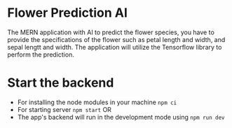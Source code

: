 # Flower Prediction AI

The MERN application with AI to predict the flower species, you have to provide the specifications of the flower such as petal length and width, and sepal lengtt and width. The application will utilize the Tensorflow library to perform the prediction.

# Start the backend

- For installing the node modules in your machine `npm ci`
- For starting server `npm start`
OR
- The app's backend will run in the development mode using `npm run dev`
